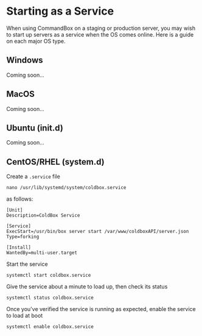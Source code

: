 # Starting as a Service

When using CommandBox on a staging or production server, you may wish to start up servers as a service when the OS comes online.  Here is a guide on each major OS type.

## Windows

Coming soon...

## MacOS

Coming soon...

## Ubuntu \(init.d\)

Coming soon...

## CentOS/RHEL \(system.d\)

Create a `.service` file 
```
nano /usr/lib/systemd/system/coldbox.service
```
as follows:
```
[Unit]
Description=ColdBox Service

[Service]
ExecStart=/usr/bin/box server start /var/www/coldboxAPI/server.json
Type=forking

[Install]
WantedBy=multi-user.target
```

Start the service
```
systemctl start coldbox.service
```

Give the service about a minute to load up, then check its status
```
systemctl status coldbox.service
```

Once you've verified the service is running as expected, enable the service to load at boot
```
systemctl enable coldbox.service
```


